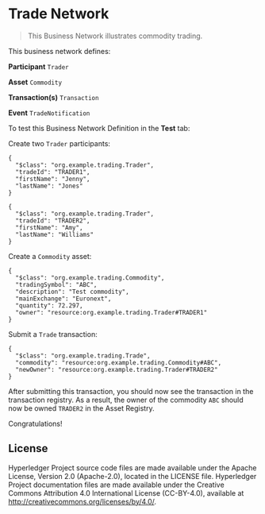 # Trade Network

> This Business Network illustrates commodity trading.

This business network defines:

**Participant**
`Trader`

**Asset**
`Commodity`

**Transaction(s)**
`Transaction`

**Event**
`TradeNotification `

To test this Business Network Definition in the **Test** tab:

Create two `Trader` participants:

```
{
  "$class": "org.example.trading.Trader",
  "tradeId": "TRADER1",
  "firstName": "Jenny",
  "lastName": "Jones"
}
```

```
{
  "$class": "org.example.trading.Trader",
  "tradeId": "TRADER2",
  "firstName": "Amy",
  "lastName": "Williams"
}
```

Create a `Commodity` asset:

```
{
  "$class": "org.example.trading.Commodity",
  "tradingSymbol": "ABC",
  "description": "Test commodity",
  "mainExchange": "Euronext",
  "quantity": 72.297,
  "owner": "resource:org.example.trading.Trader#TRADER1"
}
```

Submit a `Trade` transaction:

```
{
  "$class": "org.example.trading.Trade",
  "commodity": "resource:org.example.trading.Commodity#ABC",
  "newOwner": "resource:org.example.trading.Trader#TRADER2"
}
```

After submitting this transaction, you should now see the transaction in the transaction registry. As a result, the owner of the commodity `ABC` should now be owned `TRADER2` in the Asset Registry.

Congratulations!

## License <a name="license"></a>
Hyperledger Project source code files are made available under the Apache License, Version 2.0 (Apache-2.0), located in the LICENSE file. Hyperledger Project documentation files are made available under the Creative Commons Attribution 4.0 International License (CC-BY-4.0), available at http://creativecommons.org/licenses/by/4.0/.